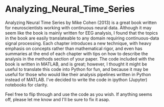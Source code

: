 # Analyzing_Neural_Time_Series

Analyzing Neural Time Series by Mike Cohen (2013) is a great book written for neuroscientists working with continuous neural data. 
Although it may seem like the book is mainly written for EEG analysis, I found that the topics in the book are easily translateable to any domain requiring continuous-data signal processing.
Each chapter introduces a new technique, with heavy emphasis on concepts rather than mathematical rigor, and even has summaries at the end of each chapter with tips on how to describe the analysis in the methods section of your paper.
The code included with the book is written in MATLAB, and is great; 
however, I thought it might be useful to translate this code into Python for fun, and because it may be useful for those who would like their analysis pipelines written in Python instead of MATLAB.
I've decided to write the code in ipython (Jupyter) notebooks for clarity. 

Feel free to flip through and use the code as you wish.
If anything seems off, please let me know and I'll be sure to fix it asap.
